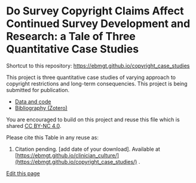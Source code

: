 <!-- put the HTML code in README.md rather than index.html -->
<h1>Do Survey Copyright Claims Affect Continued Survey Development and Research: a Tale of Three Quantitative Case Studies</h1>

Shortcut to this repository: <a href="https://ebmgt.github.io/copyright_case_studies">https://ebmgt.github.io/copyright_case_studies</a>

This project is three quantitative case studies of varying approach to copyright restrictions and long-term consequencies. This project is being submitted for publication.

<ul>
  <li><a href="https://github.com/ebmgt/copyright_case_studies/tree/main/data_and_code">Data and code</a></li>
  <li><a href="https://www.zotero.org/groups/612700/thriving.worksites/collections/R5HZDWFW">Bibliography (Zotero)</a></li>
</ul>

You are encouraged to build on this project and reuse this file which is shared [CC BY-NC 4.0](https://creativecommons.org/licenses/by-nc/4.0/). 

Please cite this Table in any reuse as:
1. Citation pending. [add date of your download]. Available at [https://ebmgt.github.io/clinician_culture/](https://ebmgt.github.io/copyright_case_studies/) .

<div><a href="https://github.com/ebmgt/ebmgt.github.io/edit/master/copyright_case_studies/README.md">Edit this page</a></div>
